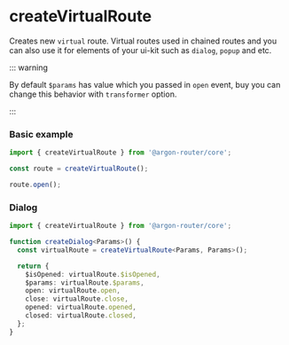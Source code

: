 # createVirtualRoute

Creates new `virtual` route. Virtual routes used in chained routes and you can also use it for elements of your ui-kit such as `dialog`, `popup` and etc.

::: warning

By default `$params` has value which you passed in `open` event, buy you can change this behavior with `transformer` option.

:::

### Basic example

```ts
import { createVirtualRoute } from '@argon-router/core';

const route = createVirtualRoute();

route.open();
```

### Dialog

```ts
import { createVirtualRoute } from '@argon-router/core';

function createDialog<Params>() {
  const virtualRoute = createVirtualRoute<Params, Params>();

  return {
    $isOpened: virtualRoute.$isOpened,
    $params: virtualRoute.$params,
    open: virtualRoute.open,
    close: virtualRoute.close,
    opened: virtualRoute.opened,
    closed: virtualRoute.closed,
  };
}
```
